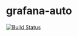 # grafana-auto
[![Build Status](https://travis-ci.org/fg2it/grafana-auto.svg?branch=master)](https://travis-ci.org/fg2it/grafana-auto)
